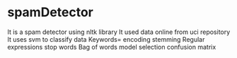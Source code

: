 # spamDetector
It is a spam detector using nltk library
It used data online from uci repository
It uses svm to classify data
Keywords=
encoding
stemming
Regular expressions
stop words
Bag of words
model selection
confusion matrix
